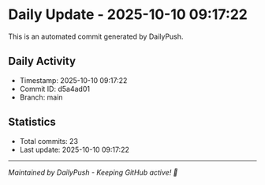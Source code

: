 # Daily Update - 2025-10-10 09:17:22

This is an automated commit generated by DailyPush.

## Daily Activity
- Timestamp: 2025-10-10 09:17:22
- Commit ID: d5a4ad01
- Branch: main

## Statistics
- Total commits: 23
- Last update: 2025-10-10 09:17:22

---
*Maintained by DailyPush - Keeping GitHub active! 🚀*
